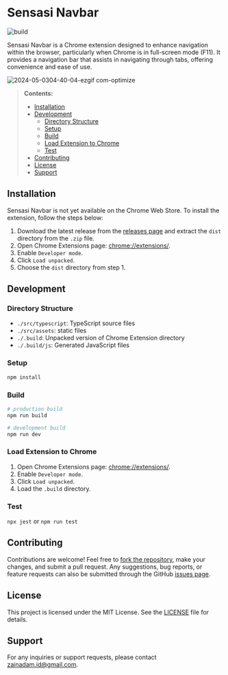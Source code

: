 # Sensasi Navbar

![build](https://github.com/sensasi-delight/sensasi-navbar-crx/workflows/build/badge.svg)

Sensasi Navbar is a Chrome extension designed to enhance navigation within the browser, particularly when Chrome is in full-screen mode (F11). It provides a navigation bar that assists in navigating through tabs, offering convenience and ease of use.

![2024-05-0304-40-04-ezgif com-optimize](https://github.com/sensasi-delight/sensasi-navbar-crx/assets/19289785/ee0ebe90-5f53-449b-8bb4-6c3aaba1c4d0)

> **Contents:**
>
> - [Installation](#installation)
> - [Development](#development)
>   - [Directory Structure](#directory-structure)
>   - [Setup](#setup)
>   - [Build](#build)
>   - [Load Extension to Chrome](#load-extension-to-chrome)
>   - [Test](#test)
> - [Contributing](#contributing)
> - [License](#license)
> - [Support](#support)

## Installation

Sensasi Navbar is not yet available on the Chrome Web Store. To install the extension, follow the steps below:

1. Download the latest release from the [releases page](https://github.com/sensasi-delight/sensasi-navbar-crx/releases) and extract the `dist` directory from the `.zip` file.
2. Open Chrome Extensions page: [chrome://extensions/](chrome://extensions/).
3. Enable `Developer mode`.
4. Click `Load unpacked`.
5. Choose the `dist` directory from step 1.

## Development

### Directory Structure

- `./src/typescript`: TypeScript source files
- `./src/assets`: static files
- `./.build`: Unpacked version of Chrome Extension directory
- `./.build/js`: Generated JavaScript files

### Setup

```bash
npm install
```

### Build

```bash
# production build
npm run build

# development build
npm run dev
```

### Load Extension to Chrome

<!-- markdownlint-disable-next-line MD033 -->
1. Open Chrome Extensions page: [chrome://extensions/](chrome://extensions/).
2. Enable `Developer mode`.
3. Click `Load unpacked`.
4. Load the `.build` directory.

### Test

`npx jest` or `npm run test`

## Contributing

Contributions are welcome! Feel free to [fork the repository](https://github.com/sensasi-delight/sensasi-navbar-crx/fork), make your changes, and submit a pull request. Any suggestions, bug reports, or feature requests can also be submitted through the GitHub [issues page](https://github.com/sensasi-delight/sensasi-navbar-crx/issues).

## License

This project is licensed under the MIT License. See the [LICENSE](LICENSE) file for details.

## Support

For any inquiries or support requests, please contact [zainadam.id@gmail.com](mailto:zainadam.id@gmail.com).
